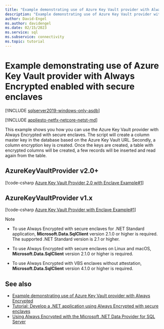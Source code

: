 ```yaml
---
title: "Example demonstrating use of Azure Key Vault provider with Always Encrypted enabled with secure enclaves"
description: "Example demonstrating use of Azure Key Vault provider with Always Encrypted enabled with secure enclaves"
author: David-Engel
ms.author: davidengel
ms.date: 02/15/2023
ms.service: sql
ms.subservice: connectivity
ms.topic: tutorial
---
```


# Example demonstrating use of Azure Key Vault provider with Always Encrypted enabled with secure enclaves

[!INCLUDE [sqlserver2019-windows-only-asdb](../../../includes/applies-to-version/sqlserver2019-windows-only-asdb.md)]

[!INCLUDE [appliesto-netfx-netcore-netst-md](../../../includes/appliesto-netfx-netcore-netst-md.md)]

This example shows you how you can use the Azure Key Vault provider with Always Encrypted with secure enclaves. The script will create a column master key in the database based on the Azure Key Vault URL.
Secondly, a column encryption key is created. Once the keys are created, a table with encrypted columns will be created, a few records will be inserted and read again from the table.

## AzureKeyVaultProvider v2.0+

[!code-csharp [Azure Key Vault Provider 2.0 with Enclave Example#1](~/../sqlclient/doc/samples/AzureKeyVaultProviderWithEnclaveProviderExample_2_0.cs#1)]

## AzureKeyVaultProvider v1.x

[!code-csharp [Azure Key Vault Provider with Enclave Example#1](~/../sqlclient/doc/samples/AzureKeyVaultProviderWithEnclaveProviderExample.cs#1)]

> [!NOTE]
>
> - To use Always Encrypted with secure enclaves for .NET Standard application, **Microsoft.Data.SqlClient** version 2.1.0 or higher is required. The supported .NET Standard version is 2.1 or higher.
>
> - To use Always Encrypted with secure enclaves on Linux and macOS, **Microsoft.Data.SqlClient** version 2.1.0 or higher is required.
>
> - To use Always Encrypted with VBS enclaves without attestation, **Microsoft.Data.SqlClient** version 4.1.0 or higher is required.

## See also

- [Example demonstrating use of Azure Key Vault provider with Always Encrypted](azure-key-vault-example.md)
- [Tutorial: Develop a .NET application using Always Encrypted with secure enclaves](tutorial-always-encrypted-enclaves-develop-net-apps.md)
- [Using Always Encrypted with the Microsoft .NET Data Provider for SQL Server](sqlclient-support-always-encrypted.md)
